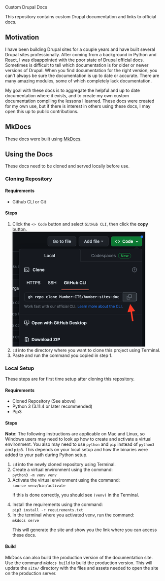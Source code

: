 Custom Drupal Docs

This repository contains custom Drupal documentation and links to official docs. 

## Motivation

I have been building Drupal sites for a couple years and have built several Drupal sites professionally. After coming from a background in Python and React, I was disappointed with the poor state of Drupal official docs. Sometimes is difficult to tell which documentation is for older or newer versions of Drupal. When you find documentation for the right version, you can't always be sure the documentation is up to date or accurate. There are many amazing modules, some of which completely lack documentation. 

My goal with these docs is to aggregate the helpful and up to date documentation where it exists, and to create my own custom documentation compiling the lessons I learned. These docs were created for my own use, but if there is interest in others using these docs, I may open this up to public contributions.

## MkDocs

These docs were built using [MkDocs](https://www.mkdocs.org/).

## Using the Docs

These docs need to be cloned and served locally before use.

### Cloning Repository

#### Requirements

* Github CLI or Git

#### Steps

<ol>
    <li>Click the <code><> Code</code> button and select <code>GitHub CLI</code>, then click the <strong>copy</strong> button.</li>
    <img src='img/clone.png'></img>
    <li><code>cd</code> into the directory where you want to clone this project using Terminal.</li>
    <li>Paste and run the command you copied in step 1.</li>
</ol>

### Local Setup

These steps are for first time setup after cloning this repository. 

#### Requirements

* Cloned Repository (See above)
* Python 3 (3.11.4 or later recommended)
* Pip3

#### Steps

**Note:** The following instructions are applicable on Mac and Linux, so Windows users may need to look up how to create and activate a virtual environment. You also may need to use `python` and `pip` instead of `python3` and `pip3`. This depends on your local setup and how the binaries were added to your path during Python setup. 

<ol>
    <li><code>cd</code> into the newly cloned repository using Terminal.</li>
    <li>Create a virtual environment using the command:</li>
    <code>python3 -m venv venv</code>
    <li>Activate the virtual environment using the command:</li>
    <code>source venv/bin/activate</code>
    <p>If this is done correctly, you should see <code>(venv)</code> in the Terminal.</p>
    <li>Install the requirements using the command:</li>
    <code>pip3 install -r requirements.txt</code>
    <li>In the terminal where you activated venv, run the command:</li> 
    <code>mkdocs serve</code>
    <p>This will generate the site and show you the link where you can access these docs.</p>
</ol>

#### Build

MkDocs can also build the production version of the documentation site. Use the command `mkdocs build` to build the production version. This will update the `site/` directory with the files and assets needed to open the site on the production server. 

